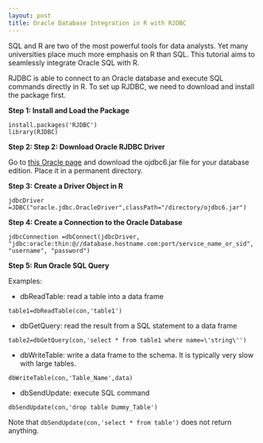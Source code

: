 ```yaml
---
layout: post
title: Oracle Database Integration in R with RJDBC
---
```

SQL and R are two of the most powerful tools for data analysts. Yet many universities place much more emphasis on R than SQL. This tutorial aims to seamlessly integrate Oracle SQL with R.

RJDBC is able to connect to an Oracle database and execute SQL commands directly in R. To set up RJDBC, we need to download and install the package first.

**Step 1: Install and Load the Package**
<pre><code>install.packages('RJDBC')
library(RJDBC)</code></pre>

**Step 2: Step 2: Download Oracle RJDBC Driver**

Go to [this Oracle page](http://www.oracle.com/technetwork/database/enterprise-edition/jdbc-112010-090769.html) and download the ojdbc6.jar file for your database edition. Place it in a permanent directory. 

**Step 3: Create a Driver Object in R**
 <pre><code>jdbcDriver =JDBC("oracle.jdbc.OracleDriver",classPath="/directory/ojdbc6.jar")</code></pre>
 
 **Step 4: Create a Connection to the Oracle Database**
 <pre><code>jdbcConnection =dbConnect(jdbcDriver, "jdbc:oracle:thin:@//database.hostname.com:port/service_name_or_sid", "username", "password")</code></pre>
 
 **Step 5: Run Oracle SQL Query**
 
 Examples:
 
* dbReadTable: read a table into a data frame
 <pre><code>table1=dbReadTable(con,'table1')</code></pre>

* dbGetQuery: read the result from a SQL statement to a data frame
 <pre><code>table2=dbGetQuery(con,'select * from table1 where name=\'string\'')</code></pre>

* dbWriteTable: write a data frame to the schema. It is typically very slow with large tables.
 <pre><code>dbWriteTable(con,'Table_Name',data)</code></pre>

* dbSendUpdate: execute SQL command
 <pre><code>dbSendUpdate(con,'drop table Dummy_Table')</code></pre>

 Note that `dbSendUpdate(con,'select * from table')` does not return anything.
